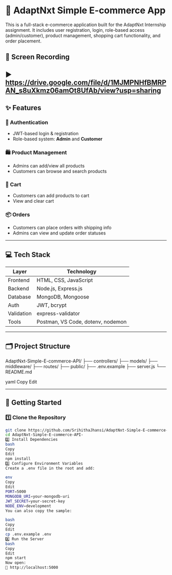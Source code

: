 # 🛒 AdaptNxt Simple E-commerce App

This is a full-stack e-commerce application built for the AdaptNxt Internship assignment. It includes user registration, login, role-based access (admin/customer), product management, shopping cart functionality, and order placement.

## 🎥 Screen Recording

▶️ https://drive.google.com/file/d/1MJMPNHfBMRPAN_s8uXkmz06amOt8UfAb/view?usp=sharing
---

## ✨ Features

### 👥 Authentication
- JWT-based login & registration
- Role-based system: **Admin** and **Customer**

### 🛍️ Product Management
- Admins can add/view all products
- Customers can browse and search products

### 🛒 Cart
- Customers can add products to cart
- View and clear cart

### 📦 Orders
- Customers can place orders with shipping info
- Admins can view and update order statuses

---

## 💻 Tech Stack

| Layer        | Technology                                |
|--------------|--------------------------------------------|
| Frontend     | HTML, CSS, JavaScript                      |
| Backend      | Node.js, Express.js                        |
| Database     | MongoDB, Mongoose                          |
| Auth         | JWT, bcrypt                                |
| Validation   | express-validator                          |
| Tools        | Postman, VS Code, dotenv, nodemon          |

---

## 🗂️ Project Structure

AdaptNxt-Simple-E-commerce-API/
├── controllers/
├── models/
├── middleware/
├── routes/
├── public/
├── .env.example
├── server.js
└── README.md

yaml
Copy
Edit

---

## 🚀 Getting Started

### 1️⃣ Clone the Repository

```bash
git clone https://github.com/SrihithaJhansi/AdaptNxt-Simple-E-commerce-API-.git
cd AdaptNxt-Simple-E-commerce-API-
2️⃣ Install Dependencies
bash
Copy
Edit
npm install
3️⃣ Configure Environment Variables
Create a .env file in the root and add:

env
Copy
Edit
PORT=5000
MONGODB_URI=your-mongodb-uri
JWT_SECRET=your-secret-key
NODE_ENV=development
You can also copy the sample:

bash
Copy
Edit
cp .env.example .env
4️⃣ Run the Server
bash
Copy
Edit
npm start
Now open:
📎 http://localhost:5000
